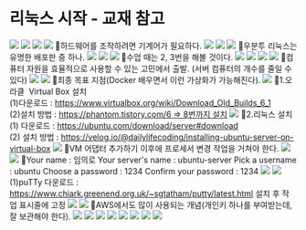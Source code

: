 # 리눅스 시작 - 교재 참고
![](../image/Pasted%20image%2020240502112652.png)
![](../image/Pasted%20image%2020240502113015.png)
![](../image/Pasted%20image%2020240502113234.png)
![](../image/Pasted%20image%2020240502113321.png)
📌하드웨어를 조작하려면 기계어가 필요하다.
![](../image/Pasted%20image%2020240502113447.png)
![](../image/Pasted%20image%2020240502113602.png)
![](../image/Pasted%20image%2020240502113717.png)
📌우분투 리눅스는 유명한 배포판 중 하나.
![](../image/Pasted%20image%2020240502113943.png)
![](../image/Pasted%20image%2020240502114202.png)
![](../image/Pasted%20image%2020240502114359.png)
📌수업 때는 2, 3번을 해볼 것이다.
![](../image/Pasted%20image%2020240502114520.png)
![](../image/Pasted%20image%2020240502114615.png)
![](../image/Pasted%20image%2020240502114652.png)
![](../image/Pasted%20image%2020240502114738.png)
📌컴퓨터 자원을 효율적으로 사용할 수 있는 고민에서 출발. (서버 컴퓨터의 개수를 줄일 수 있다)
![](../image/Pasted%20image%2020240502114955.png)
![](../image/Pasted%20image%2020240502115021.png)
📌최종 목표 지점(Docker 배우면서 이런 가상화가 가능해진다).
![](../image/Pasted%20image%2020240502115836.png)
📌1.오라클  Virtual Box 설치  
(1)다운로드 : https://www.virtualbox.org/wiki/Download_Old_Builds_6_1    
(2)설치 방법  : https://phantom.tistory.com/6 => 8번까지 설치
![](../image/Pasted%20image%2020240502120946.png)
📌2.리눅스 설치  
(1) 다운로드 : https://ubuntu.com/download/server#download  
(2) 설치 방법 : https://velog.io/@dailylifecoding/installing-ubuntu-server-on-virtual-box
![](../image/Pasted%20image%2020240502121234.png)
📌VM 어댑터 추가하기 이후에 프로세서 변경 작업을 거쳐야 한다.
![](../image/Pasted%20image%2020240502124557.png)
![](../image/Pasted%20image%2020240502140104.png)
📌Your name : 임의로
Your server's name : ubuntu-server
Pick a username : ubuntu
Choose a password : 1234
Confirm your password : 1234
![](../image/Pasted%20image%2020240502141127.png)
![](../image/Pasted%20image%2020240502144029.png)
(1)puTTy 다운로드 : https://www.chiark.greenend.org.uk/~sgtatham/putty/latest.html  설치 후 작업 표시줄에 고정
![](../image/Pasted%20image%2020240502150210.png)
![](../image/Pasted%20image%2020240502150304.png)
📌AWS에서도 많이 사용되는 개념(개인키 하나를 부여받는데, 잘 보관해야 한다).
![](../image/Pasted%20image%2020240502150813.png)
![](../image/Pasted%20image%2020240502151419.png)
![](../image/Pasted%20image%2020240502151444.png)
![](../image/Pasted%20image%2020240502152049.png)
![](../image/Pasted%20image%2020240502152126.png)
![](../image/Pasted%20image%2020240502152322.png)
![](../image/Pasted%20image%2020240502152342.png)
![](../image/Pasted%20image%2020240502152754.png)
